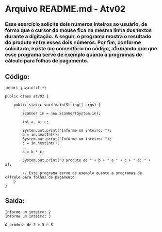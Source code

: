 # Arquivo README.md - Atv02

### Esse exercício solicita dois números inteiros ao usuário, de forma que o cursor do mouse fica na mesma linha dos textos durante a digitação. A seguir, o programa mostra o resultado do produto entre esses dois números. Por fim, conforme solicitado, existe um comentário no código, afirmando que que esse programa serve de exemplo quanto a programas de cálculo para folhas de pagamento.

## Código:

~~~
import java.util.*;

public class atv02 {
    
    public static void main(String[] args) {
        
        Scanner in = new Scanner(System.in);

        int a, b, c;
        
        System.out.print("Informe um inteiro: ");
        b = in.nextInt();
        System.out.print("Informe um inteiro: ");
        c = in.nextInt();

        a = b * c;

        System.out.print("O produto de " + b + " e " + c + " é: " + a);

        // Este programa serve de exemplo quanto a programas de cálculo para folhas de pagamento
    }
}
~~~

## Saida:

~~~
Informe um inteiro: 2
Informe um inteiro: 3

O produto de 2 e 3 é 6
~~~